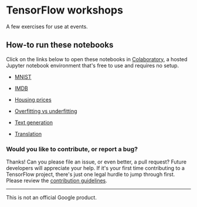 # TensorFlow workshops

A few exercises for use at events.

## How-to run these notebooks

Click on the links below to open these notebooks in [Colaboratory](https://colab.research.google.com), a hosted Jupyter notebook environment that's free to use and requires no setup.

* [MNIST](https://colab.research.google.com/github/tensorflow/models/blob/master/samples/core/tutorials/keras/basic_classification.ipynb)

* [IMDB](https://colab.research.google.com/github/tensorflow/models/blob/master/samples/core/tutorials/keras/basic_text_classification.ipynb)

* [Housing prices](https://colab.research.google.com/github/tensorflow/models/blob/master/samples/core/tutorials/keras/basic_regression.ipynb)

* [Overfitting vs underfitting](https://colab.research.google.com/github/tensorflow/models/blob/master/samples/core/tutorials/keras/overfit_and_underfit.ipynb)

* [Text generation](https://colab.research.google.com/github/tensorflow/tensorflow/blob/master/tensorflow/contrib/eager/python/examples/generative_examples/text_generation.ipynb)

* [Translation](https://colab.research.google.com/github/tensorflow/tensorflow/blob/master/tensorflow/contrib/eager/python/examples/nmt_with_attention/nmt_with_attention.ipynb)

### Would you like to contribute, or report a bug?

Thanks! Can you please file an issue, or even better, a pull request? Future developers will appreciate your help. If it's your first time contributing to a TensorFlow project, there's just one legal hurdle to jump through first. Please review the [contribution guidelines](CONTRIBUTING.md).

---

This is not an official Google product.